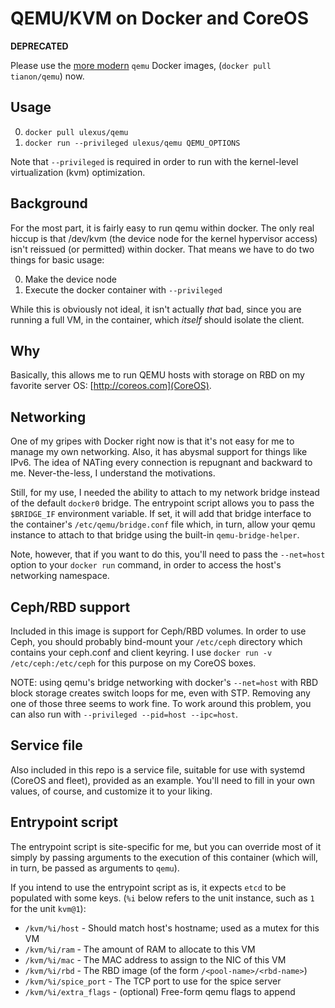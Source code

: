 # QEMU/KVM on Docker and CoreOS

**DEPRECATED**

Please use the [more modern](https://github.com/tianon/dockerfiles/tree/master/qemu) `qemu` Docker images, (`docker pull tianon/qemu`) now.


## Usage

0. `docker pull ulexus/qemu`
0. `docker run --privileged ulexus/qemu QEMU_OPTIONS`

Note that `--privileged` is required in order to run with the kernel-level virtualization (kvm) optimization.


## Background
For the most part, it is fairly easy to run qemu within docker.  The only real hiccup is that /dev/kvm (the device node for the kernel hypervisor access) isn't reissued (or permitted) within docker.  That means we have to do two things for basic usage:

0.  Make the device node
0.  Execute the docker container with `--privileged`

While this is obviously not ideal, it isn't actually _that_ bad, since you are running a full VM, in the container, which _itself_ should isolate the client.

## Why

Basically, this allows me to run QEMU hosts with storage on RBD on my favorite server OS:  [http://coreos.com](CoreOS).

## Networking

One of my gripes with Docker right now is that it's not easy for me to manage my own networking.  Also, it has abysmal support for things like IPv6.  The idea of NATing every connection is repugnant and backward to me.  Never-the-less, I understand the motivations.

Still, for my use, I needed the ability to attach to my network bridge instead of the default `docker0` bridge.  The entrypoint script allows you to pass the `$BRIDGE_IF` environment variable.  If set, it will add that bridge interface to the container's `/etc/qemu/bridge.conf` file which, in turn, allow your qemu instance to attach to that bridge using the built-in `qemu-bridge-helper`.

Note, however, that if you want to do this, you'll need to pass the `--net=host` option to your `docker run` command, in order to access the host's networking namespace.

## Ceph/RBD support

Included in this image is support for Ceph/RBD volumes.  In order to use Ceph, you should probably bind-mount your `/etc/ceph` directory which contains your ceph.conf and client keyring.  I use `docker run -v /etc/ceph:/etc/ceph` for this purpose on my CoreOS boxes.

NOTE:  using qemu's bridge networking with docker's `--net=host` with RBD block storage creates switch loops for me, even with STP.  Removing any one of those three seems to work fine.  To work around this problem, you can also run with `--privileged --pid=host --ipc=host`.

## Service file

Also included in this repo is a service file, suitable for use with systemd (CoreOS and fleet), provided as an example.  You'll need to fill in your own values, of course, and customize it to your liking.

## Entrypoint script

The entrypoint script is site-specific for me, but you can override most of it simply by passing arguments to the execution of this container (which will, in turn, be passed as arguments to `qemu`).

If you intend to use the entrypoint script as is, it expects `etcd` to be populated with some keys.  (`%i` below refers to the unit instance, such as `1` for the unit `kvm@1`):
  * `/kvm/%i/host` - Should match host's hostname; used as a mutex for this VM
  * `/kvm/%i/ram` - The amount of RAM to allocate to this VM
  * `/kvm/%i/mac` - The MAC address to assign to the NIC of this VM
  * `/kvm/%i/rbd` - The RBD image (of the form `/<pool-name>/<rbd-name>`)
  * `/kvm/%i/spice_port` - The TCP port to use for the spice server
  * `/kvm/%i/extra_flags` - (optional) Free-form qemu flags to append
